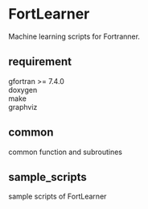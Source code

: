 # FortLearner
Machine learning scripts for Fortranner.  

## requirement
gfortran >= 7.4.0  
doxygen  
make  
graphviz

## common
common function and subroutines  

## sample_scripts
sample scripts of FortLearner  

